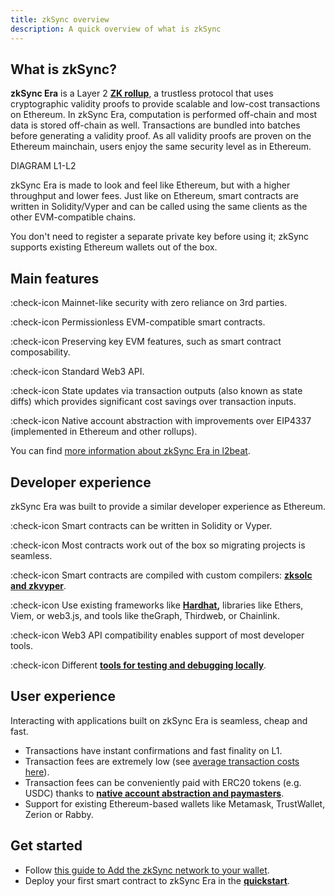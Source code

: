 ```yaml
---
title: zkSync overview
description: A quick overview of what is zkSync
---
```


## What is zkSync?

**zkSync Era** is a Layer 2 **[ZK rollup](https://docs.zksync.io/build/developer-reference/rollups.html#what-are-zk-rollups)**, a trustless protocol that uses cryptographic validity proofs to provide scalable and low-cost transactions on Ethereum. In zkSync Era, computation is performed off-chain and most data is stored off-chain as well. Transactions are bundled into batches before generating a validity proof. As all validity proofs are proven on the Ethereum mainchain, users enjoy the same security level as in Ethereum.

DIAGRAM L1-L2

zkSync Era is made to look and feel like Ethereum, but with a higher throughput and lower fees. Just like on Ethereum, smart contracts are written in Solidity/Vyper and can be called using the same clients as the other EVM-compatible chains.

You don't need to register a separate private key before using it; zkSync supports existing Ethereum wallets out of the box. 

## Main features


:check-icon Mainnet-like security with zero reliance on 3rd parties.

:check-icon Permissionless EVM-compatible smart contracts.

:check-icon Preserving key EVM features, such as smart contract composability.

:check-icon Standard Web3 API.

:check-icon State updates via transaction outputs (also known as state diffs) which provides significant cost savings over transaction inputs.

:check-icon Native account abstraction with improvements over EIP4337 (implemented in Ethereum and other rollups).

You can find [more information about zkSync Era in l2beat](https://l2beat.com/scaling/projects/zksync-era#stage).

## Developer experience

zkSync Era was built to provide a similar developer experience as Ethereum.

:check-icon Smart contracts can be written in Solidity or Vyper.

:check-icon Most contracts work out of the box so migrating projects is seamless.

:check-icon Smart contracts are compiled with custom compilers: **[zksolc and zkvyper](https://docs.zksync.io/zk-stack/components/compiler/toolchain/overview.html)**.

:check-icon Use existing frameworks like **[Hardhat](https://docs.zksync.io/build/tooling/hardhat/getting-started.html),** libraries like Ethers, Viem, or web3.js, and tools like theGraph, Thirdweb, or Chainlink.

:check-icon Web3 API compatibility enables support of most developer tools.

:check-icon Different **[tools for testing and debugging locally](https://docs.zksync.io/build/test-and-debug/getting-started.html)**.

## User experience

Interacting with applications built on zkSync Era is seamless, cheap and fast.

- Transactions have instant confirmations and fast finality on L1.
- Transaction fees are extremely low (see [average transaction costs here](https://www.growthepie.xyz/fundamentals/transaction-costs)).
- Transaction fees can be conveniently paid with ERC20 tokens (e.g. USDC) thanks to **[native account abstraction and paymasters](https://docs.zksync.io/build/developer-reference/account-abstraction.html)**.
- Support for existing Ethereum-based wallets like Metamask, TrustWallet, Zerion or Rabby.

## Get started

- Follow [this guide to Add the zkSync network to your wallet](./2.connect-zksync.md).
- Deploy your first smart contract to zkSync Era in the **[quickstart](3.quickstart.md)**.

